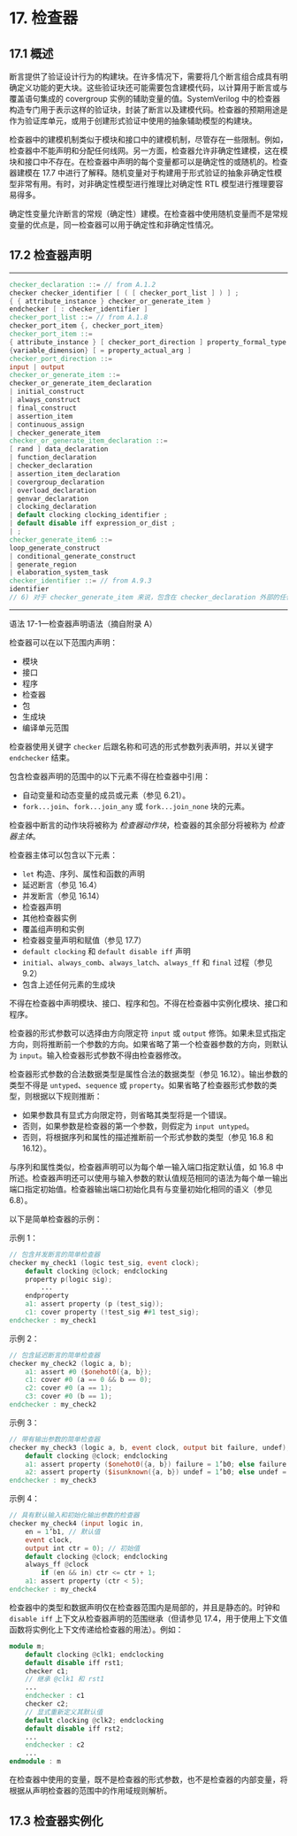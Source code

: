 # 17. 检查器
## 17.1 概述
断言提供了验证设计行为的构建块。在许多情况下，需要将几个断言组合成具有明确定义功能的更大块。这些验证块还可能需要包含建模代码，以计算用于断言或与覆盖语句集成的 covergroup 实例的辅助变量的值。SystemVerilog 中的检查器构造专门用于表示这样的验证块，封装了断言以及建模代码。检查器的预期用途是作为验证库单元，或用于创建形式验证中使用的抽象辅助模型的构建块。

检查器中的建模机制类似于模块和接口中的建模机制，尽管存在一些限制。例如，检查器中不能声明和分配任何线网。另一方面，检查器允许非确定性建模，这在模块和接口中不存在。在检查器中声明的每个变量都可以是确定性的或随机的。检查器建模在 17.7 中进行了解释。随机变量对于构建用于形式验证的抽象非确定性模型非常有用。有时，对非确定性模型进行推理比对确定性 RTL 模型进行推理要容易得多。

确定性变量允许断言的常规（确定性）建模。在检查器中使用随机变量而不是常规变量的优点是，同一检查器可以用于确定性和非确定性情况。

## 17.2 检查器声明
---
```verilog
checker_declaration ::= // from A.1.2
checker checker_identifier [ ( [ checker_port_list ] ) ] ;
{ { attribute_instance } checker_or_generate_item } 
endchecker [ : checker_identifier ] 
checker_port_list ::= // from A.1.8
checker_port_item {, checker_port_item}
checker_port_item ::= 
{ attribute_instance } [ checker_port_direction ] property_formal_type formal_port_identifier 
{variable_dimension} [ = property_actual_arg ]
checker_port_direction ::= 
input | output
checker_or_generate_item ::= 
checker_or_generate_item_declaration 
| initial_construct
| always_construct 
| final_construct
| assertion_item
| continuous_assign 
| checker_generate_item
checker_or_generate_item_declaration ::=
[ rand ] data_declaration
| function_declaration 
| checker_declaration 
| assertion_item_declaration
| covergroup_declaration 
| overload_declaration
| genvar_declaration
| clocking_declaration
| default clocking clocking_identifier ;
| default disable iff expression_or_dist ;
| ;
checker_generate_item6 ::= 
loop_generate_construct
| conditional_generate_construct
| generate_region
| elaboration_system_task
checker_identifier ::= // from A.9.3
identifier
// 6) 对于 checker_generate_item 来说，包含在 checker_declaration 外部的任何项都是非法的。
```
---
语法 17-1—检查器声明语法（摘自附录 A）

检查器可以在以下范围内声明：
 - 模块
 - 接口
 - 程序
 - 检查器
 - 包
 - 生成块
 - 编译单元范围

检查器使用关键字 `checker` 后跟名称和可选的形式参数列表声明，并以关键字 `endchecker` 结束。

包含检查器声明的范围中的以下元素不得在检查器中引用：
 - 自动变量和动态变量的成员或元素（参见 6.21）。
 - `fork...join`、`fork...join_any` 或 `fork...join_none` 块的元素。

检查器中断言的动作块将被称为 *检查器动作块*，检查器的其余部分将被称为 *检查器主体*。

检查器主体可以包含以下元素：
 - `let` 构造、序列、属性和函数的声明
 - 延迟断言（参见 16.4）
 - 并发断言（参见 16.14）
 - 检查器声明
 - 其他检查器实例
 - 覆盖组声明和实例
 - 检查器变量声明和赋值（参见 17.7）
 - `default clocking` 和 `default disable iff` 声明
 - `initial`、`always_comb`、`always_latch`、`always_ff` 和 `final` 过程（参见 9.2）
 - 包含上述任何元素的生成块

不得在检查器中声明模块、接口、程序和包。不得在检查器中实例化模块、接口和程序。

检查器的形式参数可以选择由方向限定符 `input` 或 `output` 修饰。如果未显式指定方向，则将推断前一个参数的方向。如果省略了第一个检查器参数的方向，则默认为 `input`。输入检查器形式参数不得由检查器修改。

检查器形式参数的合法数据类型是属性合法的数据类型（参见 16.12）。输出参数的类型不得是 `untyped`、`sequence` 或 `property`。如果省略了检查器形式参数的类型，则根据以下规则推断：
 - 如果参数具有显式方向限定符，则省略其类型将是一个错误。
 - 否则，如果参数是检查器的第一个参数，则假定为 `input untyped`。
 - 否则，将根据序列和属性的描述推断前一个形式参数的类型（参见 16.8 和 16.12）。

与序列和属性类似，检查器声明可以为每个单一输入端口指定默认值，如 16.8 中所述。检查器声明还可以使用与输入参数的默认值规范相同的语法为每个单一输出端口指定初始值。检查器输出端口初始化具有与变量初始化相同的语义（参见 6.8）。

以下是简单检查器的示例：

示例 1：
```verilog
// 包含并发断言的简单检查器
checker my_check1 (logic test_sig, event clock);
    default clocking @clock; endclocking
    property p(logic sig);
        ...
    endproperty
    a1: assert property (p (test_sig));
    c1: cover property (!test_sig ##1 test_sig);
endchecker : my_check1
```

示例 2：
```verilog
// 包含延迟断言的简单检查器
checker my_check2 (logic a, b);
    a1: assert #0 ($onehot0({a, b});
    c1: cover #0 (a == 0 && b == 0);
    c2: cover #0 (a == 1);
    c3: cover #0 (b == 1);
endchecker : my_check2
```

示例 3：
```verilog
// 带有输出参数的简单检查器
checker my_check3 (logic a, b, event clock, output bit failure, undef);
    default clocking @clock; endclocking
    a1: assert property ($onehot0({a, b}) failure = 1’b0; else failure = 1’b1;
    a2: assert property ($isunknown({a, b}) undef = 1’b0; else undef = 1’b1;
endchecker : my_check3
```

示例 4：
```verilog
// 具有默认输入和初始化输出参数的检查器
checker my_check4 (input logic in,
    en = 1’b1, // 默认值
    event clock,
    output int ctr = 0); // 初始值
    default clocking @clock; endclocking
    always_ff @clock
        if (en && in) ctr <= ctr + 1;
    a1: assert property (ctr < 5);
endchecker : my_check4
```

检查器中的类型和数据声明仅在检查器范围内是局部的，并且是静态的。时钟和 `disable iff` 上下文从检查器声明的范围继承（但请参见 17.4，用于使用上下文值函数将实例化上下文传递给检查器的用法）。例如：
```verilog
module m;
    default clocking @clk1; endclocking
    default disable iff rst1;
    checker c1;
    // 继承 @clk1 和 rst1
    ...
    endchecker : c1
    checker c2;
    // 显式重新定义其默认值
    default clocking @clk2; endclocking
    default disable iff rst2;
    ...
    endchecker : c2
    ...
endmodule : m
```

在检查器中使用的变量，既不是检查器的形式参数，也不是检查器的内部变量，将根据从声明检查器的范围中的作用域规则解析。


## 17.3 检查器实例化